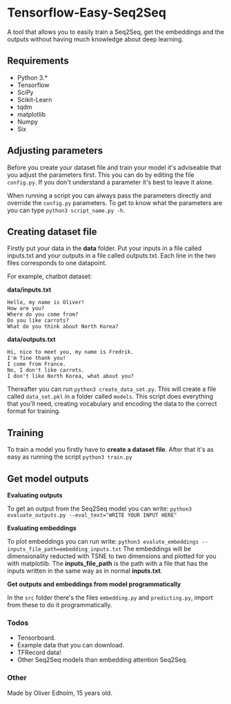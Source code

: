 # Tensorflow-Easy-Seq2Seq
A tool that allows you to easily train a Seq2Seq, get the embeddings and the outputs without having much knowledge about deep learning.


## Requirements
* Python 3.*
* Tensorflow
* SciPy
* Scikit-Learn
* tqdm
* matplotlib
* Numpy
* Six


## Adjusting parameters
Before you create your dataset file and train your model it's adviseable that you adjust the parameters first. This you can do by editing the file ```config.py```. If you don't understand a parameter it's best to leave it alone.

When running a script you can always pass the parameters directly and override the ```config.py``` parameters. To get to know what the parameters are you can type ```python3 script_name.py -h```.


## Creating dataset file
Firstly put your data in the **data** folder. Put your inputs in a file called inputs.txt and your outputs in a file called outputs.txt. Each line in the two files corresponds to one datapoint.

For example, chatbot dataset:

**data/inputs.txt**
```
Hello, my name is Oliver!
How are you?
Where do you come from?
Do you like carrots?
What do you think about North Korea?
```
 
**data/outputs.txt**
```
Hi, nice to meet you, my name is Fredrik.
I'm fine thank you!
I come from France.
No, I don't like carrots.
I don't like North Korea, what about you?
```

Thereafter you can run ```python3 create_data_set.py```. This will create a file called ```data_set.pkl``` in a folder called ```models```. This script does everything that you'll need, creating vocabulary and encoding the data to the correct format for training.


## Training
To train a model you firstly have to **create a dataset file**. After that it's as easy as running the script ```python3 train.py```


## Get model outputs
**Evaluating outputs**

To get an output from the Seq2Seq model you can write:
```python3 evaluate_outputs.py --eval_text="WRITE YOUR INPUT HERE"```

**Evaluating embeddings**

To plot embeddings you can run write:
```python3 evalute_embeddings --inputs_file_path=embedding_inputs.txt```
The embeddings will be dimensionality reducted with TSNE to two dimensions and plotted for you with matplotlib. The **inputs_file_path** is the path with a file that has the inputs written in the same way as in normal **inputs.txt**.

**Get outputs and embeddings from model programmatically**

In the ```src``` folder there's the files ```embedding.py``` and ```predicting.py```, import from these to do it programmatically.


### Todos
* Tensorboard.
* Example data that you can download.
* TFRecord data!
* Other Seq2Seq models than embedding attention Seq2Seq.


### Other
Made by Oliver Edholm, 15 years old.
